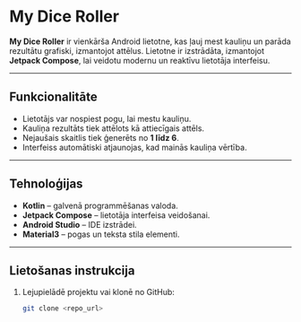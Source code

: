 # My Dice Roller

**My Dice Roller** ir vienkārša Android lietotne, kas ļauj mest kauliņu un parāda rezultātu grafiski, izmantojot attēlus. Lietotne ir izstrādāta, izmantojot **Jetpack Compose**, lai veidotu modernu un reaktīvu lietotāja interfeisu.

---

## Funkcionalitāte

- Lietotājs var nospiest pogu, lai mestu kauliņu.
- Kauliņa rezultāts tiek attēlots kā attiecīgais attēls.
- Nejaušais skaitlis tiek ģenerēts no **1 līdz 6**.
- Interfeiss automātiski atjaunojas, kad mainās kauliņa vērtība.

---

## Tehnoloģijas

- **Kotlin** – galvenā programmēšanas valoda.
- **Jetpack Compose** – lietotāja interfeisa veidošanai.
- **Android Studio** – IDE izstrādei.
- **Material3** – pogas un teksta stila elementi.

---

## Lietošanas instrukcija

1. Lejupielādē projektu vai klonē no GitHub:
   ```bash
   git clone <repo_url>

